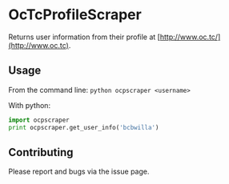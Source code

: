 # OcTcProfileScraper

Returns user information from their profile at [http://www.oc.tc/](http://www.oc.tc).

## Usage

From the command line:
`python ocpscraper <username>`

With python:
```python
import ocpscraper
print ocpscraper.get_user_info('bcbwilla')
```

## Contributing
Please report and bugs via the issue page.
